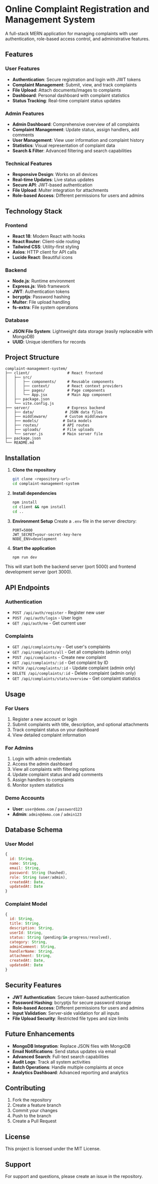 # Online Complaint Registration and Management System

A full-stack MERN application for managing complaints with user authentication, role-based access control, and administrative features.

## Features

### User Features
- **Authentication**: Secure registration and login with JWT tokens
- **Complaint Management**: Submit, view, and track complaints
- **File Upload**: Attach documents/images to complaints
- **Dashboard**: Personal dashboard with complaint statistics
- **Status Tracking**: Real-time complaint status updates

### Admin Features
- **Admin Dashboard**: Comprehensive overview of all complaints
- **Complaint Management**: Update status, assign handlers, add comments
- **User Management**: View user information and complaint history
- **Statistics**: Visual representation of complaint data
- **Search & Filter**: Advanced filtering and search capabilities

### Technical Features
- **Responsive Design**: Works on all devices
- **Real-time Updates**: Live status updates
- **Secure API**: JWT-based authentication
- **File Upload**: Multer integration for attachments
- **Role-based Access**: Different permissions for users and admins

## Technology Stack

### Frontend
- **React 18**: Modern React with hooks
- **React Router**: Client-side routing
- **Tailwind CSS**: Utility-first styling
- **Axios**: HTTP client for API calls
- **Lucide React**: Beautiful icons

### Backend
- **Node.js**: Runtime environment
- **Express.js**: Web framework
- **JWT**: Authentication tokens
- **bcryptjs**: Password hashing
- **Multer**: File upload handling
- **fs-extra**: File system operations

### Database
- **JSON File System**: Lightweight data storage (easily replaceable with MongoDB)
- **UUID**: Unique identifiers for records

## Project Structure

```
complaint-management-system/
├── client/                 # React frontend
│   ├── src/
│   │   ├── components/     # Reusable components
│   │   ├── context/        # React context providers
│   │   ├── pages/          # Page components
│   │   └── App.jsx         # Main App component
│   ├── package.json
│   └── vite.config.js
├── server/                 # Express backend
│   ├── data/              # JSON data files
│   ├── middleware/        # Custom middleware
│   ├── models/           # Data models
│   ├── routes/           # API routes
│   ├── uploads/          # File uploads
│   └── server.js         # Main server file
├── package.json
└── README.md
```

## Installation

1. **Clone the repository**
   ```bash
   git clone <repository-url>
   cd complaint-management-system
   ```

2. **Install dependencies**
   ```bash
   npm install
   cd client && npm install
   cd ..
   ```

3. **Environment Setup**
   Create a `.env` file in the server directory:
   ```env
   PORT=5000
   JWT_SECRET=your-secret-key-here
   NODE_ENV=development
   ```

4. **Start the application**
   ```bash
   npm run dev
   ```

This will start both the backend server (port 5000) and frontend development server (port 3000).

## API Endpoints

### Authentication
- `POST /api/auth/register` - Register new user
- `POST /api/auth/login` - User login
- `GET /api/auth/me` - Get current user

### Complaints
- `GET /api/complaints/my` - Get user's complaints
- `GET /api/complaints/all` - Get all complaints (admin only)
- `POST /api/complaints` - Create new complaint
- `GET /api/complaints/:id` - Get complaint by ID
- `PATCH /api/complaints/:id` - Update complaint (admin only)
- `DELETE /api/complaints/:id` - Delete complaint (admin only)
- `GET /api/complaints/stats/overview` - Get complaint statistics

## Usage

### For Users
1. Register a new account or login
2. Submit complaints with title, description, and optional attachments
3. Track complaint status on your dashboard
4. View detailed complaint information

### For Admins
1. Login with admin credentials
2. Access the admin dashboard
3. View all complaints with filtering options
4. Update complaint status and add comments
5. Assign handlers to complaints
6. Monitor system statistics

### Demo Accounts
- **User**: `user@demo.com` / `password123`
- **Admin**: `admin@demo.com` / `admin123`

## Database Schema

### User Model
```javascript
{
  id: String,
  name: String,
  email: String,
  password: String (hashed),
  role: String (user/admin),
  createdAt: Date,
  updatedAt: Date
}
```

### Complaint Model
```javascript
{
  id: String,
  title: String,
  description: String,
  userId: String,
  status: String (pending/in-progress/resolved),
  category: String,
  adminComment: String,
  handlerName: String,
  attachment: String,
  createdAt: Date,
  updatedAt: Date
}
```

## Security Features

- **JWT Authentication**: Secure token-based authentication
- **Password Hashing**: bcryptjs for secure password storage
- **Role-based Access**: Different permissions for users and admins
- **Input Validation**: Server-side validation for all inputs
- **File Upload Security**: Restricted file types and size limits

## Future Enhancements

- **MongoDB Integration**: Replace JSON files with MongoDB
- **Email Notifications**: Send status updates via email
- **Advanced Search**: Full-text search capabilities
- **Audit Logs**: Track all system activities
- **Batch Operations**: Handle multiple complaints at once
- **Analytics Dashboard**: Advanced reporting and analytics

## Contributing

1. Fork the repository
2. Create a feature branch
3. Commit your changes
4. Push to the branch
5. Create a Pull Request

## License

This project is licensed under the MIT License.

## Support

For support and questions, please create an issue in the repository.